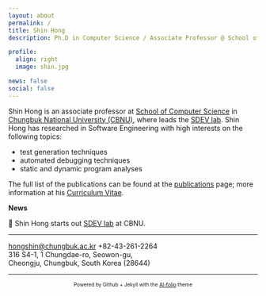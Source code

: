 ```yaml
---
layout: about
permalink: /
title: Shin Hong
description: Ph.D in Computer Science / Associate Professor @ School of Computer Science, CBNU <br> 홍신 (충북대학교 소프트웨어학부 부교수)

profile:
  align: right
  image: shin.jpg

news: false
social: false
---
```


Shin Hong is an associate professor at [School of Computer Science](http://software.cbnu.ac.kr) 
in [Chungbuk National University (CBNU)](http://www.handong.edu), where leads the [SDEV lab](https://sdevlab.github.io).
Shin Hong has researched in Software Engineering with high interests on the following topics:
* test generation techniques
* automated debugging techniques
* static and dynamic program analyses 

The full list of the publications can be found at the [publications](https://hongshin.github.io/publications) page; more information at his [Curriculum Vitae](https://hongshin.github.io/shinhong-cv.pdf).

 
**News**

🔔 Shin Hong starts out [SDEV lab](http://sdevlab.github.io) at CBNU.

<!-- 🔔 Recruiting new graduate students of the ARISE lab [[more]](https://arise.handong.edu/recruit) 
🔔 Request form for academic consulting [[link]](https://forms.gle/AHtwGrowgTPhhq5dA) (requires Handong sign-in) 
-->
---

<a href="mailto:hongshin@chungbuk.ac.kr"> hongshin@chungbuk.ac.kr </a>
+82-43-261-2264 <br>
316 S4-1, 1 Chungdae-ro, Seowon-gu, <br>
Cheongju, Chungbuk, South Korea (28644) 

----

<!--{:.center}-->
<center> <font size="1"> Powered by Github + Jekyll with the <a href="https://github.com/alshedivat/al-folio">Al-folio</a> theme </font> </center>

